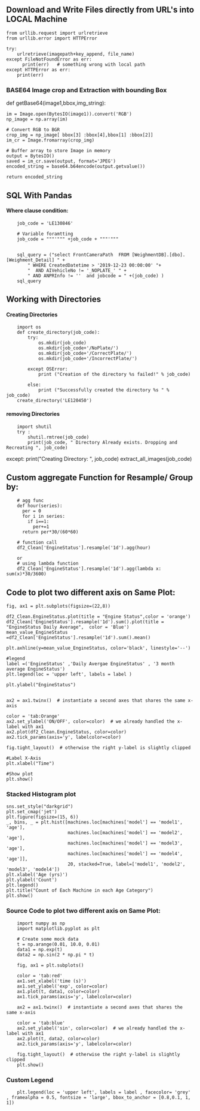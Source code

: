 
## Download and Write Files directly from URL's into LOCAL Machine

    from urllib.request import urlretrieve
    from urllib.error import HTTPError
    
    try:
        urlretrieve(imagepath+key_append, file_name)
    except FileNotFoundError as err:
          print(err)   # something wrong with local path
    except HTTPError as err:
        print(err) 

### BASE64 Image crop and Extraction with bounding Box
def getBase64(image1,bbox,img_string):

    im = Image.open(BytesIO(image1)).convert('RGB')
    np_image = np.array(im)

    # Convert RGB to BGR
    crop_img = np_image[ bbox[3] :bbox[4],bbox[1] :bbox[2]]
    im_cr = Image.fromarray(crop_img)
    
    # Buffer array to store Image in memory
    output = BytesIO()
    saved = im_cr.save(output, format='JPEG')
    encoded_string = base64.b64encode(output.getvalue())

    return encoded_string


## SQL With Pandas

#### Where clause condition: 
        job_code = 'LE130846' 
        
        # Variable foramtting
        job_code = """'""" +job_code + """'"""


        sql_query = ("select FrontCameraPath  FROM [WeighmentDB].[dbo].[Weighment_Detail] " +
            " WHERE CreatedDatetime > '2019-12-23 00:00:00' "+
            "  AND AIVehicleNo != '_NOPLATE_' " +
            " AND ANPRInfo != ''  and jobcode = " +(job_code) )
        sql_query



## Working with Directories

#### Creating Directories
        import os
        def create_directory(job_code):
            try:
                os.mkdir(job_code)
                os.mkdir(job_code+'/NoPlate/')
                os.mkdir(job_code+'/CorrectPlate/')
                os.mkdir(job_code+'/IncorrectPlate/')

            except OSError:
                print ("Creation of the directory %s failed!" % job_code)

            else:
                print ("Successfully created the directory %s " % job_code)
        create_directory('LE120450')


#### removing Directories
        import shutil
        try :
            shutil.rmtree(job_code)
            print(job_code, " Directory Already exists. Dropping and Recreating ", job_code)


except:
    print("Creating Directory: ", job_code)
    extract_all_images(job_code)


## Custom aggregate Function for Resample/ Group by:
        # agg func
        def hour(series):
          per = 0
          for i in series:
            if i==1:
              per+=1
          return per*30/(60*60)
        
        # function call
        df2_Clean['EngineStatus'].resample('1d').agg(hour)
        
        or
        # using lambda function
        df2_Clean['EngineStatus'].resample('1d').agg(lambda x: sum(x)*30/3600)

## Code to plot two different axis on Same Plot:

    fig, ax1 = plt.subplots(figsize=(22,8))

    df2_Clean.EngineStatus.plot(title = "Engine Status",color = 'orange')
    df2_Clean['EngineStatus'].resample('1d').sum().plot(title = "EngineStatus Daily Average",  color = 'Blue')
    mean_value_EngineStatus =df2_Clean['EngineStatus'].resample('1d').sum().mean()

    plt.axhline(y=mean_value_EngineStatus, color='black', linestyle='--')

    #legend
    label =('EngineStatus' ,'Daily Avergae EngineStatus' , '3 month average EngineStatus')
    plt.legend(loc = 'upper left', labels = label )

    plt.ylabel("EngineStatus")


    ax2 = ax1.twinx()  # instantiate a second axes that shares the same x-axis

    color = 'tab:Orange'
    ax2.set_ylabel('ON/OFF', color=color)  # we already handled the x-label with ax1
    ax2.plot(df2_Clean.EngineStatus, color=color)
    ax2.tick_params(axis='y', labelcolor=color)

    fig.tight_layout()  # otherwise the right y-label is slightly clipped

    #Label X-Axis
    plt.xlabel("Time")

    #Show plot
    plt.show()

### Stacked Histogram plot

    sns.set_style("darkgrid")
    plt.set_cmap('jet')
    plt.figure(figsize=(15, 6))
    _, bins, _ = plt.hist([machines.loc[machines['model'] == 'model1', 'age'],
                           machines.loc[machines['model'] == 'model2', 'age'],
                           machines.loc[machines['model'] == 'model3', 'age'],
                           machines.loc[machines['model'] == 'model4', 'age']],
                           20, stacked=True, label=['model1', 'model2', 'model3', 'model4'])
    plt.xlabel('Age (yrs)')
    plt.ylabel('Count')
    plt.legend()
    plt.title("Count of Each Machine in each Age Category")
    plt.show()

### Source Code to plot two different axis on Same Plot:

        import numpy as np
        import matplotlib.pyplot as plt

        # Create some mock data
        t = np.arange(0.01, 10.0, 0.01)
        data1 = np.exp(t)
        data2 = np.sin(2 * np.pi * t)

        fig, ax1 = plt.subplots()

        color = 'tab:red'
        ax1.set_xlabel('time (s)')
        ax1.set_ylabel('exp', color=color)
        ax1.plot(t, data1, color=color)
        ax1.tick_params(axis='y', labelcolor=color)

        ax2 = ax1.twinx()  # instantiate a second axes that shares the same x-axis

        color = 'tab:blue'
        ax2.set_ylabel('sin', color=color)  # we already handled the x-label with ax1
        ax2.plot(t, data2, color=color)
        ax2.tick_params(axis='y', labelcolor=color)

        fig.tight_layout()  # otherwise the right y-label is slightly clipped
        plt.show()
        
        
### Custom Legend 
        plt.legend(loc = 'upper left', labels = label , facecolor= 'grey' , framealpha = 0.5, fontsize = 'large', bbox_to_anchor = [0.8,0.1, 1, 1])
